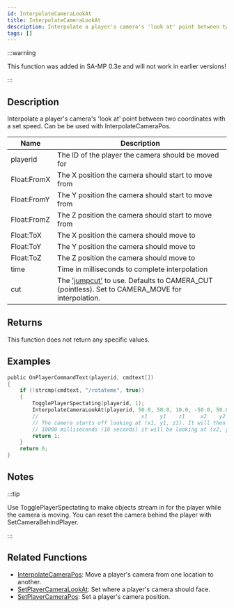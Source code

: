 ```yaml
---
id: InterpolateCameraLookAt
title: InterpolateCameraLookAt
description: Interpolate a player's camera's 'look at' point between two coordinates with a set speed.
tags: []
---
```


:::warning

This function was added in SA-MP 0.3e and will not work in earlier versions!

:::

## Description

Interpolate a player's camera's 'look at' point between two coordinates with a set speed. Can be be used with InterpolateCameraPos.

| Name        | Description                                                                                                                        |
| ----------- | ---------------------------------------------------------------------------------------------------------------------------------- |
| playerid    | The ID of the player the camera should be moved for                                                                                |
| Float:FromX | The X position the camera should start to move from                                                                                |
| Float:FromY | The Y position the camera should start to move from                                                                                |
| Float:FromZ | The Z position the camera should start to move from                                                                                |
| Float:ToX   | The X position the camera should move to                                                                                           |
| Float:ToY   | The Y position the camera should move to                                                                                           |
| Float:ToZ   | The Z position the camera should move to                                                                                           |
| time        | Time in milliseconds to complete interpolation                                                                                     |
| cut         | The ['jumpcut'](../resources/cameracutstyles) to use. Defaults to CAMERA_CUT (pointless). Set to CAMERA_MOVE for interpolation. |

## Returns

This function does not return any specific values.

## Examples

```c
public OnPlayerCommandText(playerid, cmdtext[])
{
    if (!strcmp(cmdtext, "/rotateme", true))
    {
        TogglePlayerSpectating(playerid, 1);
        InterpolateCameraLookAt(playerid, 50.0, 50.0, 10.0, -50.0, 50.0, 10.0, 10000, CAMERA_MOVE);
        //                                 x1    y1    z1     x2    y2    z2
        // The camera starts off looking at (x1, y1, z1). It will then rotate and after
        // 10000 milliseconds (10 seconds) it will be looking at (x2, y2, z2).
        return 1;
    }
    return 0;
}
```

## Notes

:::tip

Use TogglePlayerSpectating to make objects stream in for the player while the camera is moving. You can reset the camera behind the player with SetCameraBehindPlayer.

:::

## Related Functions

- [InterpolateCameraPos](InterpolateCameraPos): Move a player's camera from one location to another.
- [SetPlayerCameraLookAt](SetPlayerCameraLookAt): Set where a player's camera should face.
- [SetPlayerCameraPos](SetPlayerCameraPos): Set a player's camera position.
